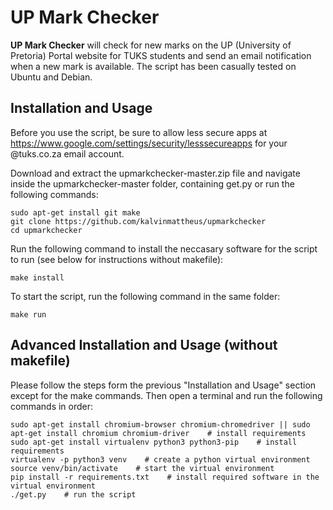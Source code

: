 UP Mark Checker
===============
__UP Mark Checker__ will check for new marks on the UP (University of Pretoria) Portal website for TUKS students and send an email notification when a new mark is available. The script has been casually tested on Ubuntu and Debian.


Installation and Usage
----------------------
Before you use the script, be sure to allow less secure apps at https://www.google.com/settings/security/lesssecureapps for your @tuks.co.za email account.

Download and extract the upmarkchecker-master.zip file and navigate inside the upmarkchecker-master folder, containing get.py or run the following commands:
```shell
sudo apt-get install git make
git clone https://github.com/kalvinmattheus/upmarkchecker
cd upmarkchecker
```

Run the following command to install the neccasary software for the script to run (see below for instructions without makefile):
```shell
make install
```

To start the script, run the following command in the same folder:
```shell
make run
```

Advanced Installation and Usage (without makefile)
--------------------------------------------------
Please follow the steps form the previous "Installation and Usage" section except for the make commands. Then open a terminal and run the following commands in order:
```shell
sudo apt-get install chromium-browser chromium-chromedriver || sudo apt-get install chromium chromium-driver    # install requirements
sudo apt-get install virtualenv python3 python3-pip    # install requirements
virtualenv -p python3 venv    # create a python virtual environment
source venv/bin/activate    # start the virtual environment
pip install -r requirements.txt    # install required software in the virtual environment
./get.py    # run the script
```
